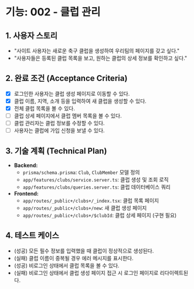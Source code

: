 # 기능: 002 - 클럽 관리

## 1. 사용자 스토리
- "사이트 사용자는 새로운 축구 클럽을 생성하여 우리팀의 페이지를 갖고 싶다."
- "사용자들은 등록된 클럽 목록을 보고, 원하는 클럽의 상세 정보를 확인하고 싶다."

## 2. 완료 조건 (Acceptance Criteria)
- [x] 로그인한 사용자는 클럽 생성 페이지로 이동할 수 있다.
- [x] 클럽 이름, 지역, 소개 등을 입력하여 새 클럽을 생성할 수 있다.
- [x] 전체 클럽 목록을 볼 수 있다.
- [ ] 클럽 상세 페이지에서 클럽 멤버 목록을 볼 수 있다.
- [ ] 클럽 관리자는 클럽 정보를 수정할 수 있다.
- [ ] 사용자는 클럽에 가입 신청을 보낼 수 있다.

## 3. 기술 계획 (Technical Plan)
- **Backend:**
  - `prisma/schema.prisma`: `Club`, `ClubMember` 모델 정의
  - `app/features/clubs/service.server.ts`: 클럽 생성 및 조회 로직
  - `app/features/clubs/queries.server.ts`: 클럽 데이터베이스 쿼리
- **Frontend:**
  - `app/routes/_public+/clubs+/_index.tsx`: 클럽 목록 페이지
  - `app/routes/_public+/clubs+/new`: 새 클럽 생성 페이지
  - `app/routes/_public+/clubs+/$clubId`: 클럽 상세 페이지 (구현 필요)

## 4. 테스트 케이스
- (성공) 모든 필수 정보를 입력했을 때 클럽이 정상적으로 생성된다.
- (실패) 클럽 이름이 중복될 경우 에러 메시지를 표시한다.
- (성공) 비로그인 상태에서 클럽 목록을 볼 수 있다.
- (실패) 비로그인 상태에서 클럽 생성 페이지 접근 시 로그인 페이지로 리다이렉트된다.
